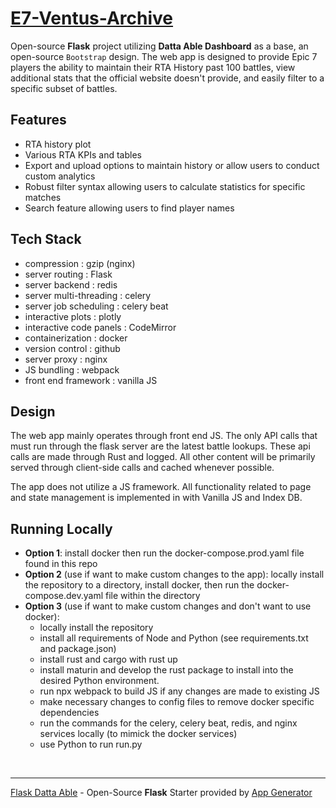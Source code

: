 # [E7-Ventus-Archive](https://not_implemented_8482398710238)

Open-source **Flask** project utilizing **Datta Able Dashboard** as a base, an open-source `Bootstrap` design.
The web app is designed to provide Epic 7 players the ability to maintain their RTA History past 100 battles,
view additional stats that the official website doesn't provide, and easily filter to a specific subset of battles.
<br />

## Features

- RTA history plot
- Various RTA KPIs and tables
- Export and upload options to maintain history or allow users to conduct custom analytics
- Robust filter syntax allowing users to calculate statistics for specific matches
- Search feature allowing users to find player names


## Tech Stack

- compression                 : gzip (nginx)
- server routing              : Flask
- server backend              : redis
- server multi-threading      : celery
- server job scheduling       : celery beat
- interactive plots           : plotly
- interactive code panels     : CodeMirror
- containerization            : docker
- version control             : github
- server proxy                : nginx
- JS bundling                 : webpack
- front end framework         : vanilla JS

## Design

The web app mainly operates through front end JS. The only API calls that must run through the flask server
are the latest battle lookups. These api calls are made through Rust and logged. All other content will be primarily
served through client-side calls and cached whenever possible. 

The app does not utilize a JS framework. All functionality related to page and state management is implemented in with
Vanilla JS and Index DB. 

## Running Locally
- **Option 1**: 
install docker then run the docker-compose.prod.yaml file found in this repo
- **Option 2** (use if want to make custom changes to the app): 
locally install the repository to a directory, install docker, then run the docker-compose.dev.yaml 
file within the directory
- **Option 3** (use if want to make custom changes and don't want to use docker): 
    - locally install the repository
    - install all requirements of Node and Python (see requirements.txt and package.json)
    - install rust and cargo with rust up
    - install maturin and develop the rust package to install into the desired Python environment.
    - run npx webpack to build JS if any changes are made to existing JS
    - make necessary changes to config files to remove docker specific dependencies
    - run the commands for the celery, celery beat, redis, and nginx services locally (to mimick the docker services)
    - use Python to run run.py
<br />

---
[Flask Datta Able](https://app-generator.dev/product/datta-able/flask/) - Open-Source **Flask** Starter provided by [App Generator](https://app-generator.dev)
